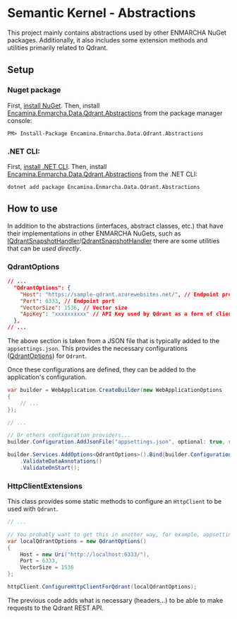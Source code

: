 ﻿# Semantic Kernel - Abstractions

This project mainly contains abstractions used by other ENMARCHA NuGet packages. Additionally, it also includes some extension methods and utilities primarily related to Qdrant.

## Setup

### Nuget package

First, [install NuGet](http://docs.nuget.org/docs/start-here/installing-nuget). Then, install [Encamina.Enmarcha.Data.Qdrant.Abstractions](ToDo:NugetUrl) from the package manager console:

    PM> Install-Package Encamina.Enmarcha.Data.Qdrant.Abstractions

### .NET CLI:

First, [install .NET CLI](https://learn.microsoft.com/en-us/dotnet/core/tools/). Then, install [Encamina.Enmarcha.Data.Qdrant.Abstractions](ToDo:NugetUrl) from the .NET CLI:

    dotnet add package Encamina.Enmarcha.Data.Qdrant.Abstractions

## How to use

In addition to the abstractions (interfaces, abstract classes, etc.) that have their implementations in other ENMARCHA NuGets, such as [IQdrantSnapshotHandler](./IQdrantSnapshotHandler.cs)/[QdrantSnapshotHandler](../Encamina.Enmarcha.Data.Qdrant/QdrantSnapshotHandler.cs) there are some utilities that can be _used directly_.

### QdrantOptions
```json
// ...
  "QdrantOptions": {
    "Host": "https://sample-qdrant.azurewebsites.net/", // Endpoint protocol and host
    "Port": 6333, // Endpoint port
    "VectorSize": 1536, // Vector size
    "ApiKey": "xxxxxxxxxx" // API Key used by Qdrant as a form of client authentication.
  },
// ...
```
The above section is taken from a JSON file that is typically added to the `appsettings.json`. This provides the necessary configurations ([QdrantOptions](./QdrantOptions.cs)) for `Qdrant`.

Once these configurations are defined, they can be added to the application's configuration.

```csharp
var builder = WebApplication.CreateBuilder(new WebApplicationOptions
{
    // ...
});

// ...

// Or others configuration providers...
builder.Configuration.AddJsonFile("appsettings.json", optional: true, reloadOnChange: true);

builder.Services.AddOptions<QdrantOptions>().Bind(builder.Configuration.GetSection(nameof(QdrantOptions)))
    .ValidateDataAnnotations()
    .ValidateOnStart();
```

### HttpClientExtensions

This class provides some static methods to configure an `HttpClient` to be used with `Qdrant`.
```csharp
// ...

// You probably want to get this in another way, for example, appsettings.json...
var localQdrantOptions = new QdrantOptions()
{
    Host = new Uri("http://localhost:6333/"),
    Port = 6333,
    VectorSize = 1536
};

httpClient.ConfigureHttpClientForQdrant(localQdrantOptions);
```
The previous code adds what is necessary (headers...) to be able to make requests to the Qdrant REST API.